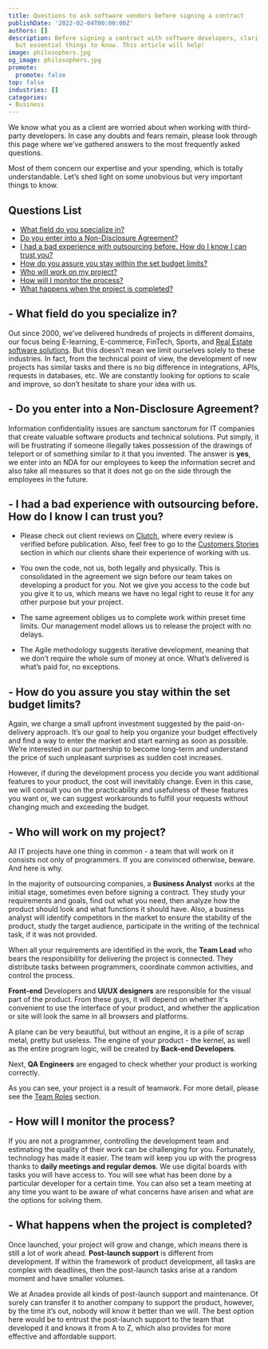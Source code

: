 ```yaml
---
title: Questions to ask software vendors before signing a contract
publishDate: '2022-02-04T00:00:00Z'
authors: []
description: Before signing a contract with software developers, clarify all the unobvious
  but essential things to know. This article will help!
image: philosophers.jpg
og_image: philosophers.jpg
promote:
  promote: false
top: false
industries: []
categories:
- Business
---
```

<script type="application/ld+json">
{
 "@context": "https://schema.org",
 "@type": "Article",
 "author": "Anadea",
 "name": "FAQ: Read It Before Signing a Contract with Software Vendor"
}
</script>
<script type="application/ld+json">{"@context":"https://schema.org","@type":"FAQPage","mainEntity":[{"@type":"Question","name":"What field do you specialize in?","acceptedAnswer":[{"@type":"Answer","text":"Out since 2000, we’ve delivered hundreds of projects in different domains, our focus being E-learning, E-commerce, FinTech, Sports, and Real Estate software solutions. But this doesn’t mean we limit ourselves solely to these industries. In fact, from the technical point of view, the development of new projects has similar tasks and there is no big difference in integrations, APIs, requests in databases, etc. We are constantly looking for options to scale and improve, so don’t hesitate to share your idea with us."}]},{"@type":"Question","name":"Do you enter into a Non-Disclosure Agreement?","acceptedAnswer":[{"@type":"Answer","text":"Information confidentiality issues are sanctum sanctorum for IT companies that create valuable software products and technical solutions. Put simply, it will be frustrating if someone illegally takes possession of the drawings of teleport or of something similar to it that you invented. The answer is yes, we enter into an NDA for our employees to keep the information secret and also take all measures so that it does not go on the side through the employees in the future."}]},{"@type":"Question","name":"I had a bad experience with outsourcing before. How do I know I can trust you?","acceptedAnswer":[{"@type":"Answer","text":"Please check out client reviews on Clutch, where every review is verified before publication. Also, feel free to go to the Customers Stories section in which our clients share their experience of working with us.\n\nYou own the code, not us, both legally and physically. This is consolidated in the agreement we sign before our team takes on developing a product for you. Not we give you access to the code but you give it to us, which means we have no legal right to reuse it for any other purpose but your project.\n\nThe same agreement obliges us to complete work within preset time limits. Our management model allows us to release the project with no delays.\n\nThe Agile methodology suggests iterative development, meaning that we don’t require the whole sum of money at once. What’s delivered is what’s paid for, no exceptions."}]},{"@type":"Question","name":"How do you assure you stay within the set budget limits?","acceptedAnswer":[{"@type":"Answer","text":"Again, we charge a small upfront investment suggested by the paid-on-delivery approach. It’s our goal to help you organize your budget effectively and find a way to enter the market and start earning as soon as possible. We’re interested in our partnership to become long-term and understand the price of such unpleasant surprises as sudden cost increases.\n\nHowever, if during the development process you decide you want additional features to your product, the cost will inevitably change. Even in this case, we will consult you on the practicability and usefulness of these features you want or, we can suggest workarounds to fulfill your requests without changing much and exceeding the budget."}]},{"@type":"Question","name":"Who will work on my project?","acceptedAnswer":[{"@type":"Answer","text":"All IT projects have one thing in common - a team that will work on it consists not only of programmers. If you are convinced otherwise, beware. And here is why.\n\nIn the majority of outsourcing companies, a Business Analyst works at the initial stage, sometimes even before signing a contract. They study your requirements and goals, find out what you need, then analyze how the product should look and what functions it should have. Also, a business analyst will identify competitors in the market to ensure the stability of the product, study the target audience, participate in the writing of the technical task, if it was not provided.\n\nWhen all your requirements are identified in the work, the Team Lead who bears the responsibility for delivering the project is connected. They distribute tasks between programmers, coordinate common activities, and control the process.\n\nFront-end Developers and UI/UX designers are responsible for the visual part of the product. From these guys, it will depend on whether it's convenient to use the interface of your product, and whether the application or site will look the same in all browsers and platforms.\n\nA plane can be very beautiful, but without an engine, it is a pile of scrap metal, pretty but useless. The engine of your product - the kernel, as well as the entire program logic, will be created by Back-end Developers.\n\nNext, QA Engineers are engaged to check whether your product is working correctly.\n\nAs you can see, your project is a result of teamwork. For more detail, please see the Team Roles section."}]},{"@type":"Question","name":"How will I monitor the process?","acceptedAnswer":[{"@type":"Answer","text":"If you are not a programmer, controlling the development team and estimating the quality of their work can be challenging for you. Fortunately, technology has made it easier. The team will keep you up with the progress thanks to daily meetings and regular demos. We use digital boards with tasks you will have access to. You will see what has been done by a particular developer for a certain time. You can also set a team meeting at any time you want to be aware of what concerns have arisen and what are the options for solving them."}]},{"@type":"Question","name":"What happens when the project is completed?","acceptedAnswer":[{"@type":"Answer","text":"Once launched, your project will grow and change, which means there is still a lot of work ahead. Post-launch support is different from development. If within the framework of product development, all tasks are complex with deadlines, then the post-launch tasks arise at a random moment and have smaller volumes.\n\nWe at Anadea provide all kinds of post-launch support and maintenance. Of surely can transfer it to another company to support the product, however, by the time it’s out, nobody will know it better than we will. The best option here would be to entrust the post-launch support to the team that developed it and knows it from A to Z, which also provides for more effective and affordable support."}]}]}</script>

We know what you as a client are worried about when working with third-party developers. In case any doubts and fears remain, please look through this page where we’ve gathered answers to the most frequently asked questions.

Most of them concern our expertise and your spending, which is totally understandable. Let’s shed light on some unobvious but very important things to know.

<h2>Questions List</h2>
<ul>
  <li><a href="#field">What field do you specialize in?</a></li>
  <li><a href="#nda">Do you enter into a Non-Disclosure Agreement?</a></li>
  <li><a href="#bad-experience">I had a bad experience with outsourcing before. How do I know I can trust you?</a></li>
  <li><a href="#budget">How do you assure you stay within the set budget limits?</a></li>
  <li><a href="#team roles">Who will work on my project?</a></li>
  <li><a href="#monitor">How will I monitor the process?</a></li>
  <li><a href="#whats-next">What happens when the project is completed?</a></li>
</ul>

<a name="field"></a>
## - What field do you specialize in?
Out since 2000, we’ve delivered hundreds of projects in different domains, our focus being E-learning, E-commerce, FinTech, Sports, and <a href="https://anadea.info/solutions/real-estate-software" target="_blank">Real Estate software solutions</a>. But this doesn’t mean we limit ourselves solely to these industries. In fact, from the technical point of view, the development of new projects has similar tasks and there is no big difference in integrations, APIs, requests in databases, etc. We are constantly looking for options to scale and improve, so don’t hesitate to share your idea with us.

<a name="nda"></a>
## - Do you enter into a Non-Disclosure Agreement?
Information confidentiality issues are sanctum sanctorum for IT companies that create valuable software products and technical solutions. Put simply, it will be frustrating if someone illegally takes possession of the drawings of teleport or of something similar to it that you invented. The answer is __yes__, we enter into an NDA for our employees to keep the information secret and also take all measures so that it does not go on the side through the employees in the future.

<a name="bad-experience"></a>
## - I had a bad experience with outsourcing before. How do I know I can trust you?
* Please check out client reviews on <a href="https://clutch.co/profile/anadea#reviews" target="_blank" rel="nofollow">Clutch</a>, where every review is verified before publication. Also, feel free to go to the <a href="https://anadea.info/for-clients/customers-stories/turbine" target="_blank">Customers Stories</a> section in which our clients share their experience of working with us.

* You own the code, not us, both legally and physically. This is consolidated in the agreement we sign before our team takes on developing a product for you. Not we give you access to the code but you give it to us, which means we have no legal right to reuse it for any other purpose but your project.

* The same agreement obliges us to complete work within preset time limits. Our management model allows us to release the project with no delays.

* The Agile methodology suggests iterative development, meaning that we don’t require the whole sum of money at once. What’s delivered is what’s paid for, no exceptions. 

<a name="budget"></a>
## - How do you assure you stay within the set budget limits?
Again, we charge a small upfront investment suggested by the paid-on-delivery approach. It’s our goal to help you organize your budget effectively and find a way to enter the market and start earning as soon as possible. We’re interested in our partnership to become long-term and understand the price of such unpleasant surprises as sudden cost increases. 

However, if during the development process you decide you want additional features to your product, the cost will inevitably change. Even in this case, we will consult you on the practicability and usefulness of these features you want or, we can suggest workarounds to fulfill your requests without changing much and exceeding the budget. 

<a name="team roles"></a>
## - Who will work on my project?
All IT projects have one thing in common - a team that will work on it consists not only of programmers. If you are convinced otherwise, beware. And here is why.

In the majority of outsourcing companies, a __Business Analyst__ works at the initial stage, sometimes even before signing a contract. They study your requirements and goals, find out what you need, then analyze how the product should look and what functions it should have. Also, a business analyst will identify competitors in the market to ensure the stability of the product, study the target audience, participate in the writing of the technical task, if it was not provided.

When all your requirements are identified in the work, the __Team Lead__ who bears the responsibility for delivering the project is connected. They distribute tasks between programmers, coordinate common activities, and control the process.

__Front-end__ Developers and __UI/UX designers__ are responsible for the visual part of the product. From these guys, it will depend on whether it's convenient to use the interface of your product, and whether the application or site will look the same in all browsers and platforms.

A plane can be very beautiful, but without an engine, it is a pile of scrap metal, pretty but useless. The engine of your product - the kernel, as well as the entire program logic, will be created by __Back-end Developers__.

Next, __QA Engineers__ are engaged to check whether your product is working correctly.

As you can see, your project is a result of teamwork. For more detail, please see the <a href="https://anadea.info/blog/who-are-quality-assurance-engineers-and-why-do-you-need-one-for-your-project" target="_blank">Team Roles</a> section.

<a name="monitor"></a>
## - How will I monitor the process?
If you are not a programmer, controlling the development team and estimating the quality of their work can be challenging for you. Fortunately, technology has made it easier. The team will keep you up with the progress thanks to __daily meetings and regular demos__. We use digital boards with tasks you will have access to. You will see what has been done by a particular developer for a certain time. You can also set a team meeting at any time you want to be aware of what concerns have arisen and what are the options for solving them. 

<a name="whats-next"></a>
## - What happens when the project is completed?
Once launched, your project will grow and change, which means there is still a lot of work ahead. __Post-launch support__ is different from development. If within the framework of product development, all tasks are complex with deadlines, then the post-launch tasks arise at a random moment and have smaller volumes.

We at Anadea provide all kinds of post-launch support and maintenance. Of surely can transfer it to another company to support the product, however, by the time it’s out, nobody will know it better than we will. The best option here would be to entrust the post-launch support to the team that developed it and knows it from A to Z, which also provides for more effective and affordable support.